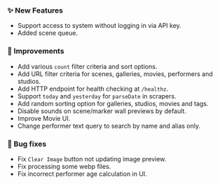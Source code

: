 ### ✨ New Features
* Support access to system without logging in via API key.
* Added scene queue.

### 🎨 Improvements
* Add various `count` filter criteria and sort options.
* Add URL filter criteria for scenes, galleries, movies, performers and studios.
* Add HTTP endpoint for health checking at `/healthz`.
* Support `today` and `yesterday` for `parseDate` in scrapers.
* Add random sorting option for galleries, studios, movies and tags.
* Disable sounds on scene/marker wall previews by default.
* Improve Movie UI.
* Change performer text query to search by name and alias only.

### 🐛 Bug fixes
* Fix `Clear Image` button not updating image preview.
* Fix processing some webp files.
* Fix incorrect performer age calculation in UI.
